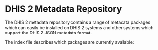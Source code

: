 # DHIS 2 Metadata Repository

The DHIS 2 metadata repository contains a range of metadata packages which can easily be installed on DHIS 2 systems and other systems which support the DHIS 2 JSON metadata format.

The index file describes which packages are currently available:


